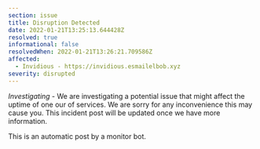 ```yaml
---
section: issue
title: Disruption Detected
date: 2022-01-21T13:25:13.644428Z
resolved: true
informational: false
resolvedWhen: 2022-01-21T13:26:21.709586Z
affected:
  - Invidious - https://invidious.esmailelbob.xyz
severity: disrupted
---
```

*Investigating* - We are investigating a potential issue that might affect the uptime of one our of services. We are sorry for any inconvenience this may cause you. This incident post will be updated once we have more information.

This is an automatic post by a monitor bot.
        